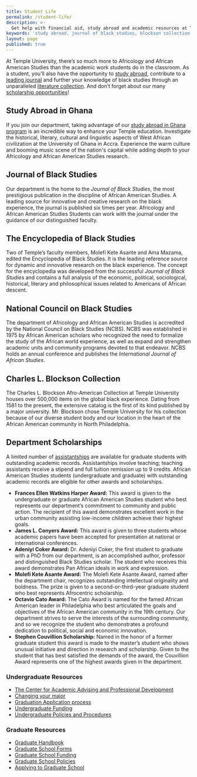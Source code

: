 ```yaml
---
title: Student Life
permalink: /student-life/
description: >-
  Get help with financial aid, study abroad and academic resources at Temple University's Department of African American Studies.
keywords: 'study abroad, journal of black studies, blockson collection, awards and scholarships, resources'
layout: page
published: true
---
```

At Temple University, there’s so much more to Africology and African American Studies than the academic work students do in the classroom. As a student, you’ll also have the opportunity to [study abroad](#study-abroad-in-ghana), contribute to a [leading journal](#journal-of-black-studies) and further your knowledge of black studies through an unparalleled [literature collection](#charles-l-blockson-collection). And don’t forget about our many [scholarship opportunities](#department-scholarships)!

## Study Abroad in Ghana
If you join our department, taking advantage of our [study abroad in Ghana program](https://studyabroad.temple.edu/) is an incredible way to enhance your Temple education. Investigate the historical, literary, cultural and linguistic aspects of West African civilization at the University of Ghana in Accra. Experience the warm culture and booming music scene of the nation's capital while adding depth to your Africology and African American Studies research.

## Journal of Black Studies
Our department is the home to the _Journal of Black Studies_, the most prestigious publication in the discipline of African American Studies. A leading source for innovative and creative research on the black experience, the journal is published six times per year. Africology and African American Studies Students can work with the journal under the guidance of our distinguished faculty.

## The Encyclopedia of Black Studies
Two of Temple’s faculty members, Molefi Kete Asante and Ama Mazama, edited the Encyclopedia of Black Studies. It is the leading reference source for dynamic and innovative research on the black experience. The concept for the encyclopedia was developed from the successful _Journal of Black Studies_ and contains a full analysis of the economic, political, sociological, historical, literary and philosophical issues related to Americans of African descent.

## National Council on Black Studies
The department of Africology and African American Studies is accredited by the National Council on Black  Studies (NCBS). NCBS was established in 1975 by African American scholars who recognized the need to formalize the study of the African world experience, as well as expand and strengthen academic units and community programs devoted to that endeavor. NCBS holds an annual conference and publishes the _International Journal of African Studies_.

## Charles L. Blockson Collection
The Charles L. Blockson Afro-American Collection at Temple University houses over 500,000 items on the global black experience. Dating from 1581 to the present, the extensive catalog is the first of its kind published by a major university. Mr. Blockson chose Temple University for his collection because of our diverse student body and our location in the heart of the African American community in North Philadelphia.

## Department Scholarships
A limited number of [assistantships](http://www.temple.edu/grad/finances/) are available for graduate students with outstanding academic records. Assistantships involve teaching; teaching assistants receive a stipend and full tuition remission up to 9 credits. African American Studies students (undergraduate and graduate) with outstanding academic records are eligible for other awards and scholarships.

- **Frances Ellen Watkins Harper Award:** This award is given to the undergraduate or graduate African American Studies student who best represents our department’s commitment to community and public action. The recipient of this award demonstrates excellent work in the urban community assisting low-income children achieve their highest goals.
- **James L. Conyers Award:** This award is given to three students whose academic papers have been accepted for presentation at national or international conferences.
- **Adeniyi Coker Award:** Dr. Adeniyi Coker, the first student to graduate with a PhD from our department, is an accomplished author, professor and distinguished Black Studies scholar. The student who receives this award demonstrates Pan African ideals in work and expression.
- **Molefi Kete Asante Award:** The Molefi Kete Asante Award, named after the department chair, recognizes outstanding intellectual originality and boldness. The prize is given to a second-or-third-year graduate student who best represents Afrocentric scholarship.
- **Octavio Cato Award:** The Cato Award is named for the famed African American leader in Philadelphia who best articulated the goals and objectives of the African American community in the 19th century. Our department strives to serve the interests of the surrounding community, and so we recognize the student who demonstrates a profound dedication to political, social and economic innovation.
- **Stephen Couvillion Scholarship:** Named in the honor of a former graduate student this award is made to the master’s student who shows unusual initiative and direction in research and scholarship. Given to the student that has best satisfied the demands of the award, the Couvillion Award represents one of the highest awards given in the department.

### Undergraduate Resources
- [The Center for Academic Advising and Professional Development](https://liberalarts.temple.edu/advising)
- [Changing your major](http://www.temple.edu/studentaffairs/orientation/freshman-orientation/changing-your-major.asp)
- [Graduation Application process](http://www.temple.edu/registrar/students/graduation)
- [Undergraduate Funding](http://sfs.temple.edu/)
- [Undergraduate Policies and Procedures](http://bulletin.temple.edu/undergraduate/academic-policies/)

### Graduate Resources
- [Graduate Handbook](https://liberalarts.temple.edu/sites/liberalarts/files/AAAS%20Grad%20Handbook%202017.pdf)
- [Graduate School Forms](http://www.temple.edu/grad/forms/index.htm)
- [Graduate School Funding](http://www.temple.edu/grad/finances/index.htm)
- [Graduate School Policies](http://www.temple.edu/grad/policies/index.htm)
- [Applying to Graduate School](http://www.temple.edu/grad/admissions/howtoapply.htm)
